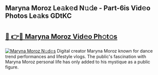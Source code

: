 ## Maryna Moroz Le𝚊k𝚎d N𝚞𝚍e - Part-6is Vid𝚎o Photos Le𝚊ks GDtKC

# <h2><a href="http://fbed049.evod.top/?m=Maryna+Moroz">🔗 👉🔴 Maryna Moroz Vid𝚎o Ph𝚘t𝚘s</a></h2>

[![Maryna Moroz N𝚞d𝚎s](https://i.imgur.com/8V9OHl7.gif)](http://fbed049.evod.top/?m=Maryna+Moroz)
Digital creator Maryna Moroz known for dance trend performances and lifestyle vlogs. The public's fascination with Maryna Moroz personal life has only added to his mystique as a public figure. 
